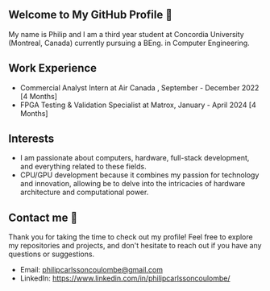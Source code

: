 ## Welcome to My GitHub Profile 👋
My name is Philip and I am a third year student at Concordia University (Montreal, Canada) currently pursuing a BEng. in Computer Engineering.

## Work Experience
- Commercial Analyst Intern at Air Canada , September - December 2022 [4 Months]
- FPGA Testing & Validation Specialist at Matrox, January - April 2024 [4 Months]

## Interests
- I am passionate about computers, hardware, full-stack development, and everything related to these fields.
- CPU/GPU development  because it combines my passion for technology and innovation, allowing be to delve into the intricacies of hardware architecture and computational power.

## Contact me  💬
Thank you for taking the time to check out my profile! Feel free to explore my repositories and projects, and don't hesitate to reach out if you have any questions or suggestions.
- Email: philipcarlssoncoulombe@gmail.com 
- LinkedIn: https://www.linkedin.com/in/philipcarlssoncoulombe/
